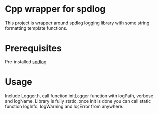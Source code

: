# Cpp wrapper for spdlog
This project is wrapper around spdlog logging library with some string formatting template functions.

# Prerequisites
Pre-installed [spdlog](https://github.com/gabime/spdlog)

# Usage
Include Logger.h, call function initLogger function with logPath, verbose and logName. Library is fully static, once init is done you can call static function logInfo, logWarning and logError from anywhere.
